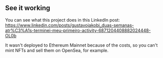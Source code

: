 ## See it working

You can see what this project does in this LinkedIn post: https://www.linkedin.com/posts/gustavojakobi_duas-semanas-atr%C3%A1s-terminei-meu-primeiro-activity-6871204408882024448-OL0b

It wasn't deployed to Ethereum Mainnet because of the costs, so you can't mint NFTs and sell them on OpenSea, for example. 

